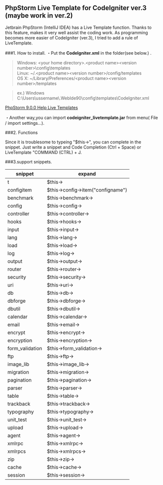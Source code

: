 ## PhpStorm Live Template for CodeIgniter ver.3 (maybe work in ver.2) 
Jetbrain PhpStorm (IntelliJ IDEA) has a Live Template function.
Thanks to this feature, makes it very well assist the coding work.
As programming becomes more easier of CodeIgniter (ver.3), I tried to add a rule of LiveTemplate.

###1. How to install.
・Put the **CodeIgniter.xml** in the folder(see below.) .


> Windows: &lt;your home directory&gt;\.&lt;product name&gt;&lt;version number&gt;\config\templates<br>
> Linux: ~/.&lt;product name&gt;&lt;version number&gt;/config/templates<br>
> OS X: ~/Library/Preferences/&lt;product name&gt;&lt;version number&gt;/templates<br>

> ex.) Windows<br>
> C:\Users\ussername\\.WebIde90\config\templates\CodeIgniter.xml

[PhpStorm 9.0.0 Help Live Templates](https://www.jetbrains.com/phpstorm/help/live-templates.html "PhpStorm 9.0.0 Help Live Templates")


・Another way,you can import **codeigniter_livetemplate.jar** from menu( File / import settings...).

###2. Functions

Since it is troublesome to typeing "$this->", you can complete in the snippet.
Just write a snippet and Code Completion (Ctrl + Space) or LiveTemplate "COMMAND (CTRL) + J.


###3.support snippets.


snippet	| expand	
----------------| -------------------------------------
t	| $this->	
configitem	| $this->config->item("configname")	
benchmark	| $this->benchmark->	
config	| $this->config->	
controller	| $this->controller->	
hooks	| $this->hooks->	
input	| $this->input->	
lang	| $this->lang->	
load	| $this->load->	
log	| $this->log->	
output	| $this->output->	
router	| $this->router->	
security	| $this->security->	
uri	| $this->uri->	
db	| $this->db->	
dbforge	| $this->dbforge->	
dbutil	| $this->dbutil->	
calendar	| $this->calendar->	
email	| $this->email->	
encrypt	| $this->encrypt->	
encryption	| $this->encryption->	
form_validation	| $this->form_validation->	
ftp	| $this->ftp->	
image_lib	| $this->image_lib->	
migration	| $this->migration->	
pagination	| $this->pagination->	
parser	| $this->parser->	
table	| $this->table->	
trackback	| $this->trackback->	
typography	| $this->typography->	
unit_test	| $this->unit_test->	
upload	| $this->upload->	
agent	| $this->agent->	
xmlrpc	| $this->xmlrpc->	
xmlrpcs	| $this->xmlrpcs->	
zip	| $this->zip->	
cache	| $this->cache->	
session	| $this->session->	

